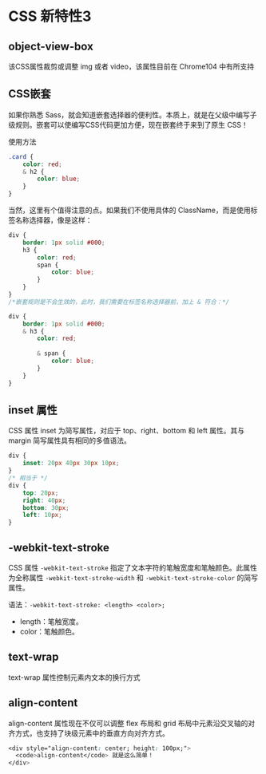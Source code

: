 # CSS 新特性3

## object-view-box

该CSS属性裁剪或调整 img 或者 video，该属性目前在 Chrome104 中有所支持

## CSS嵌套

如果你熟悉 Sass，就会知道嵌套选择器的便利性。本质上，就是在父级中编写子级规则。嵌套可以使编写CSS代码更加方便，现在嵌套终于来到了原生 CSS！

使用方法

```css
.card {
	color: red;
	& h2 {
		color: blue;
	}
}
```

当然，这里有个值得注意的点。如果我们不使用具体的 ClassName，而是使用标签名称选择器，像是这样：

```css
div {
	border: 1px solid #000;
	h3 {
		color: red;
		span {
			color: blue;
		}
	}
}
/*嵌套规则是不会生效的，此时，我们需要在标签名称选择器前，加上 & 符合：*/

div {
	border: 1px solid #000;
	& h3 {
		color: red;
	
		& span {
			color: blue;
		}
	}
}
```

## inset 属性

CSS 属性 inset 为简写属性，对应于 top、right、bottom 和 left 属性。其与 margin 简写属性具有相同的多值语法。

```css
div {
	inset: 20px 40px 30px 10px;
}
/* 相当于 */
div {
	top: 20px;
	right: 40px;
	bottom: 30px;
	left: 10px;
}
```

## -webkit-text-stroke

CSS 属性 `-webkit-text-stroke` 指定了文本字符的笔触宽度和笔触颜色。此属性为全称属性 `-webkit-text-stroke-width` 和 `-webkit-text-stroke-color` 的简写属性。

语法：`-webkit-text-stroke: <length> <color>;`

- length：笔触宽度。
- color：笔触颜色。

## text-wrap

text-wrap 属性控制元素内文本的换行方式

## align-content

align-content 属性现在不仅可以调整 flex 布局和 grid 布局中元素沿交叉轴的对齐方式，也支持了块级元素中的垂直方向对齐方式。

```css
<div style="align-content: center; height: 100px;">
  <code>align-content</code> 就是这么简单！
</div>
```